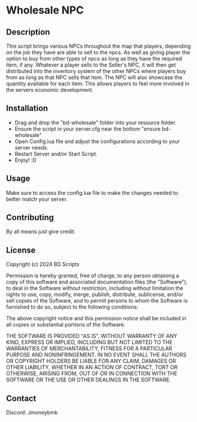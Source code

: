 # Wholesale NPC

## Description
This script brings various NPCs throughout the map that players, depending on the job they have are able to sell to the npcs.
As well as giving player the option to buy from other types of npcs as long as they have the required item, if any. Whatever
a player sells to the Seller's NPC, it will then get distributed into the inventory system of the other NPCs where players 
buy from as long as that NPC sells that item. The NPC will also showcase the quantity available for each item. This allows
players to feel more involved in the servers economic development.

## Installation
- Drag and drop the "bd-wholesale" folder into your resource folder.
- Ensure the script in your server.cfg near the bottom "ensure bd-wholesale"
- Open Config.lua file and adjust the configurations according to your server needs.
- Restart Server and/or Start Script.
- Enjoy! :D

## Usage
Make sure to access the config.lua file to make the changes needed to better match your server.

## Contributing
By all means just give credit.

## License

Copyright (c) 2024 BD Scripts

Permission is hereby granted, free of charge, to any person obtaining a copy
of this software and associated documentation files (the "Software"), to deal
in the Software without restriction, including without limitation the rights
to use, copy, modify, merge, publish, distribute, sublicense, and/or sell
copies of the Software, and to permit persons to whom the Software is
furnished to do so, subject to the following conditions:

The above copyright notice and this permission notice shall be included in all
copies or substantial portions of the Software.

THE SOFTWARE IS PROVIDED "AS IS", WITHOUT WARRANTY OF ANY KIND, EXPRESS OR
IMPLIED, INCLUDING BUT NOT LIMITED TO THE WARRANTIES OF MERCHANTABILITY,
FITNESS FOR A PARTICULAR PURPOSE AND NONINFRINGEMENT. IN NO EVENT SHALL THE
AUTHORS OR COPYRIGHT HOLDERS BE LIABLE FOR ANY CLAIM, DAMAGES OR OTHER
LIABILITY, WHETHER IN AN ACTION OF CONTRACT, TORT OR OTHERWISE, ARISING FROM,
OUT OF OR IN CONNECTION WITH THE SOFTWARE OR THE USE OR OTHER DEALINGS IN THE
SOFTWARE.

## Contact
Discord: Jmoneybmk
